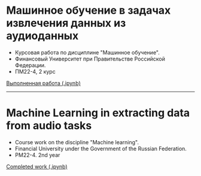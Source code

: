 # Машинное обучение в задачах извлечения данных из аудиоданных
* Курсовая работа по дисциплине "Машинное обучение".
* Финансовый Университет при Правительстве Российской Федерации.
* ПМ22-4, 2 курс

[Выполненная работа (.ipynb)](https://github.com/TaggedDev/ML_Coursework/blob/main/kursa.ipynb) 

---
# Machine Learning in extracting data from audio tasks
* Course work on the discipline "Machine learning".
* Financial University under the Government of the Russian Federation.
* PM22-4. 2nd year

[Completed work (.ipynb)](https://github.com/TaggedDev/ML_Coursework/blob/main/kursa.ipynb)
